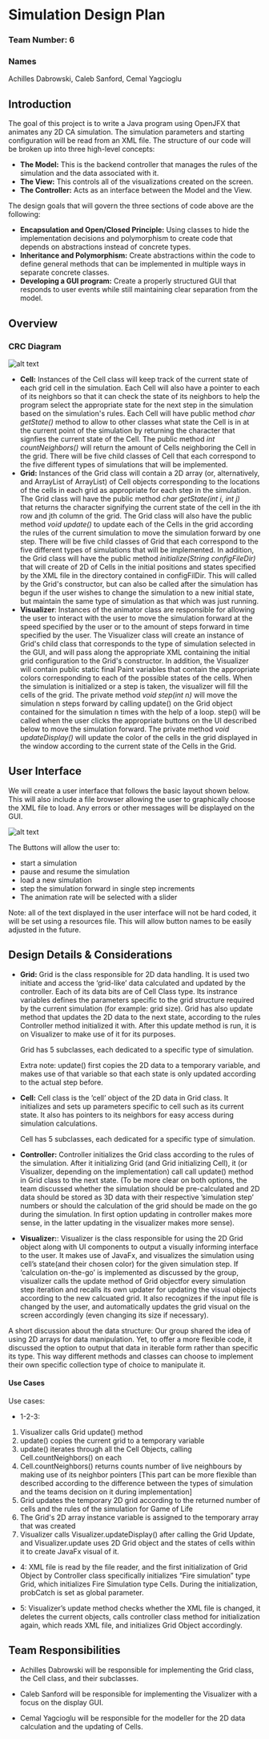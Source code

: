 # Simulation Design Plan
### Team Number: 6
### Names
Achilles Dabrowski,
Caleb Sanford,
Cemal Yagcioglu 

## Introduction
The goal of this project is to write a Java program using OpenJFX that animates any 2D CA simulation. The simulation
parameters and starting configuration will be read from an XML file. The structure of our code will be broken up into 
three high-level concepts:
- __The Model:__ This is the backend controller that manages the rules of the simulation and the data associated with
it.
- __The View:__ This controls all of the visualizations created on the screen.
- __The Controller:__ Acts as an interface between the Model and the View. 

The design goals that will govern the three sections of code above are the following:
- __Encapsulation and Open/Closed Principle:__ Using classes to hide the implementation decisions and polymorphism to 
create code that depends on abstractions instead of concrete types.
- __Inheritance and Polymorphism:__ Create abstractions within the code to define general methods that can be 
implemented in multiple ways in separate concrete classes.
- __Developing a GUI program:__ Create a properly structured GUI that responds to user events while 
still maintaining clear separation from the model.

## Overview
### CRC Diagram
![alt text](sim-CRC.png)
* __Cell:__ Instances of the Cell class will keep track of the current state of each grid cell
in the simulation. Each Cell will also have a pointer to each of its neighbors
so that it can check the state of its neighbors to help the program select the appropriate
state for the next step in the simulation based on the simulation's rules. Each
Cell will have public method *char getState()* method to allow to other classes what state the Cell
is in at the current point of the simulation by returning the character that signfies
the current state of the Cell. The public method *int countNeighbors()* will return
the amount of Cells neighboring the Cell in the grid. There will be five child classes of Cell that each
correspond to the five different types of simulations that will be implemented. 
* __Grid:__ Instances of the Grid class will contain a 2D array (or, alternatively,
and ArrayList of ArrayList<Cell>) of Cell objects
corresponding to the locations of the cells in each grid as appropriate for each
step in the simulation. The Grid class will have the public method *char getState(int i, int j)*  
that returns the character signifying the current state of the cell in the ith 
row and jth column of the grid. The Grid class will also have the public method
*void update()* to update each of the Cells in the grid according the rules of the current
simulation to move the simulation forward by one step. There will be five child 
classes of Grid that each correspond to the five different types of simulations 
that will be implemented. In addition, the Grid class will have the public method
*initialize(String configFileDir)* that will create of 2D of Cells in the initial positions
and states specified by the XML file in the directory contained in configFilDir. 
This will called by the Grid's constructor, but can also be called after the simulation
has begun if the user wishes to change the simulation to a new initial state, but 
maintain the same type of simulation as that which was just running. 
* __Visualizer__: Instances of the animator class are responsible for allowing
the user to interact with the user to move the simulation forward at the speed
specified by the user or to the amount of steps forward in time specified by the user. 
The Visualizer class will create an instance of Grid's child class that corresponds
to the type of simulation selected in the GUI, and will pass along the appropriate
XML containing the initial grid configuration to the Grid's constructor. In addition,
the Visualizer will contain public static final Paint variables that contain the appropriate
colors corresponding to each of the possible states of the cells. When the simulation
is initialized or a step is taken, the visualizer will fill the cells of the grid.
The private method *void step(int n)* will move the simulation n steps forward by
calling update() on the Grid object contained for the simulation n times with the help
of a loop. step() will be called when the user clicks the appropriate buttons
on the UI described below to move the simulation forward. The private method 
*void updateDisplay()* will update the color of the cells in the grid displayed in
the window according to the current state of the Cells in the Grid. 

## User Interface
We will create a user interface that follows the basic layout shown below. This will also include a file browser 
allowing the user to graphically choose the XML file to load. Any errors or other messages will be displayed on the 
GUI.

![alt text](CS308%20Simulation%20GUI.jpg)

The Buttons will allow the user to:
- start a simulation
- pause and resume the simulation
- load a new simulation
- step the simulation forward in single step increments 
- The animation rate will be selected with a slider

Note: all of the text displayed in the user interface will not be hard coded, it will be set using a resources file. This 
will allow button names to be easily adjusted in the future. 
## Design Details & Considerations
* __Grid:__
    Grid is the class responsible for 2D data handling. It is used two initiate and access the ‘grid-like’ data calculated and updated by the controller. Each of its data bits are of Cell Class type. Its instrance variables defines the parameters specific to the grid structure required by the current simulation (for example: grid size).  Grid has also update method that updates the 2D data to the next state, according to the rules Controller method initialized it with. After this update method is run, it is on Visualizer to make use of it for its purposes. 
	
	Grid has 5 subclasses, each dedicated to a specific type of simulation.

    Extra note: update() first copies the 2D data to a temporary variable, and makes use of that variable so that each state is only updated according to the actual step before. 

* __Cell:__
	Cell class is the ’cell’ object of the 2D data in Grid class. It initializes and sets up parameters specific to cell such as its current state. It also has pointers to its neighbors for easy access during simulation calculations. 
	
	Cell has 5 subclasses, each dedicated for a specific type of simulation.


* __Controller:__
	Controller initializes the Grid class according to the rules of the simulation. After it initializing Grid (and Grid initializing Cell), it (or Visualizer, depending on the implementation) call call update() method in Grid class to the next state. (To be more clear on both options, the team discussed whether the simulation should be pre-calculated and 2D data should be stored as 3D data with their respective ’simulation step’ numbers or should the  calculation of the grid should be made on the go during the simulation. In first option updating in controller makes more sense, in the latter updating in the visualizer makes more sense).

* __Visualizer:__:
	Visualizer is the class responsible for using the 2D Grid object along with UI components to output a visually informing interface to the user. It makes use of JavaFx, and visualizes the simulation using cell’s state(and their chosen color) for the given simulation step. If ‘calculation on-the-go’ is implemented as discussed by the group, visualizer calls the update method of Grid objectfor every simulation step iteration and recalls its own updater for updating the visual objects according to the new calcuated grid. It also recognizes if the input file is changed by the user, and automatically updates the grid visual on the screen accordingly (even changing its size if necessary). 


A short discussion about the data structure: Our group shared the idea of using 2D arrays for data manipulation. Yet, to offer a more flexible code, it discussed the option to output that data in iterable form rather than specific its type. This way different methods and classes can choose to implement their own specific collection type of choice to manipulate it. 

#### Use Cases
Use cases: 
* 1-2-3:
1. Visualizer calls Grid update() method 
2. update() copies the current grid to a temporary variable
3. update() iterates through all the Cell Objects, calling Cell.countNeighbors() on each
4. Cell.countNeighbors() returns counts number of live neighbours by making use of its neighbor pointers [This part can be more flexible than described according to the difference between the types of simulation and the teams decision on it during implementation] 
5. Grid updates the temporary 2D grid according to the returned number of cells and the rules of the simulation for Game of Life
6. The Grid's 2D array instance variable is assigned to the temporary array that was created
7. Visualizer calls Visualizer.updateDisplay() after calling the Grid Update, and Visualizer.update uses 2D Grid object and the states of cells within it to create JavaFx visual of it.
 
* 4: XML file is read by the file reader, and the first initialization of Grid Object by Controller class specifically initializes “Fire simulation” type Grid, which initializes Fire Simulation type Cells. During the initialization, probCatch is set as global parameter. 

* 5: Visualizer’s update method checks whether the XML file is changed, it deletes the current objects, calls controller class method for initialization again, which reads XML file, and initializes Grid Object accordingly. 
	



## Team Responsibilities

 * Achilles Dabrowski will be responsible for implementing the Grid class, the
 Cell class, and their subclasses. 

 * Caleb Sanford will be responsible for implementing the Visualizer with a 
 focus on the display GUI.

 * Cemal Yagcioglu will be responsible for the modeller for the 2D data calculation 
 and the updating of Cells.

